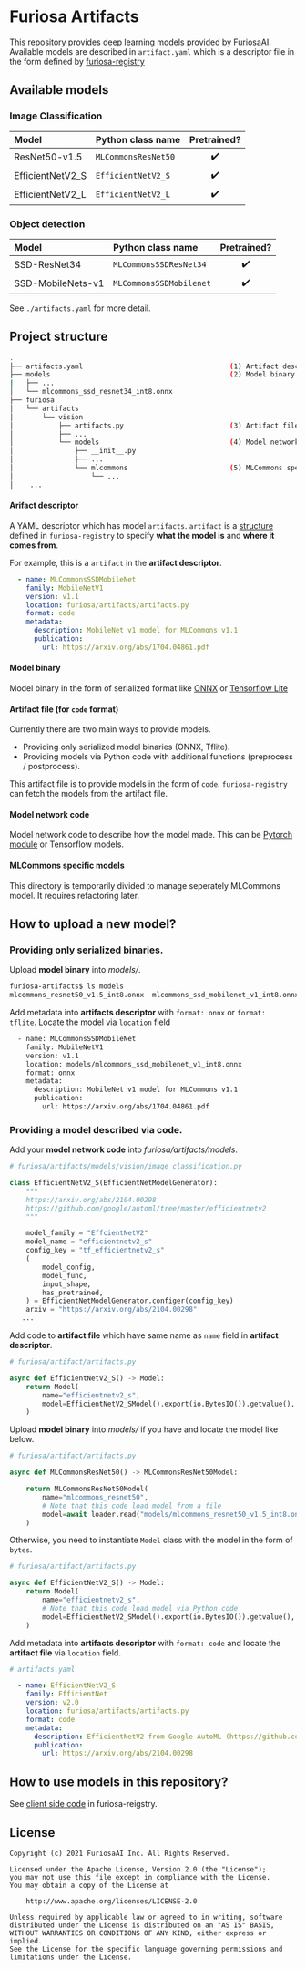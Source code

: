 Furiosa Artifacts
=================

This repository provides deep learning models provided by FuriosaAI. Available models are described in `artifact.yaml` which is a descriptor file in the form defined by [furiosa-registry](https://github.com/furiosa-ai/furiosa-sdk/tree/main/python/furiosa-registry/)

## Available models

### Image Classification

Model | Python class name | Pretrained? |
:------------ | :-------------|:-------------:|
| ResNet50-v1.5 | `MLCommonsResNet50` | :heavy_check_mark: |
| EfficientNetV2_S | `EfficientNetV2_S` | :heavy_check_mark: |
| EfficientNetV2_L | `EfficientNetV2_L` | :heavy_check_mark: |

### Object detection

Model | Python class name | Pretrained? |
:------------ | :-------------|:-------------:|
| SSD-ResNet34 | `MLCommonsSSDResNet34` | :heavy_check_mark: |
| SSD-MobileNets-v1 | `MLCommonsSSDMobilenet` | :heavy_check_mark: |

See `./artifacts.yaml` for more detail.

## Project structure

```bash
.
├── artifacts.yaml                                    (1) Artifact descriptor
├── models                                            (2) Model binary
|   ├── ...
│   └── mlcommons_ssd_resnet34_int8.onnx
├── furiosa
│   └── artifacts
│       └── vision
│           ├── artifacts.py                          (3) Artifact file (for code format)
│           ├── ...
│           └── models                                (4) Model network code
│               ├── __init__.py
│               ├── ...
│               └── mlcommons                         (5) MLCommons specific models
│                   └── ...
│    ...

```

#### Arifact descriptor

A YAML descriptor which has model `artifacts`. `artifact` is a [structure](https://github.com/furiosa-ai/furiosa-sdk/blob/main/python/furiosa-registry/furiosa/registry/artifact.py#L42) defined in `furiosa-registry` to specify **what the model is** and **where it comes from**.

For example, this is a `artifact` in the **artifact descriptor**.

```yaml
  - name: MLCommonsSSDMobileNet
    family: MobileNetV1
    version: v1.1
    location: furiosa/artifacts/artifacts.py
    format: code
    metadata:
      description: MobileNet v1 model for MLCommons v1.1
      publication:
        url: https://arxiv.org/abs/1704.04861.pdf
```

#### Model binary

Model binary in the form of serialized format like [ONNX](https://docs.microsoft.com/en-us/windows/ai/windows-ml/get-onnx-model) or [Tensorflow Lite](https://www.tensorflow.org/lite/guide?hl=ko#1_generate_a_tensorflow_lite_model)

#### Artifact file (for `code` format)

Currently there are two main ways to provide models.

- Providing only serialized model binaries (ONNX, Tflite).
- Providing models via Python code with additional functions (preprocess / postprocess).

This artifact file is to provide models in the form of `code`. `furiosa-registry` can fetch the models from the artifact file.

#### Model network code

Model network code to describe how the model made. This can be [Pytorch module](https://pytorch.org/docs/stable/generated/torch.nn.Module.html) or Tensorflow models.

#### MLCommons specific models

This directory is temporarily divided to manage seperately MLCommons model. It requires refactoring later.

## How to upload a new model?

### Providing only serialized binaries.

Upload **model binary** into _models/_.

```bash
furiosa-artifacts$ ls models
mlcommons_resnet50_v1.5_int8.onnx  mlcommons_ssd_mobilenet_v1_int8.onnx  mlcommons_ssd_resnet34_int8.onnx
```

Add metadata into **artifacts descriptor** with `format: onnx` or `format: tflite`. Locate the model via `location` field

```bash
  - name: MLCommonsSSDMobileNet
    family: MobileNetV1
    version: v1.1
    location: models/mlcommons_ssd_mobilenet_v1_int8.onnx
    format: onnx
    metadata:
      description: MobileNet v1 model for MLCommons v1.1
      publication:
        url: https://arxiv.org/abs/1704.04861.pdf
```

### Providing a model described via code.

Add your **model network code** into _furiosa/artifacts/models_.

```python
# furiosa/artifacts/models/vision/image_classification.py

class EfficientNetV2_S(EfficientNetModelGenerator):
    """
    https://arxiv.org/abs/2104.00298
    https://github.com/google/automl/tree/master/efficientnetv2
    """

    model_family = "EffcientNetV2"
    model_name = "efficientnetv2_s"
    config_key = "tf_efficientnetv2_s"
    (
        model_config,
        model_func,
        input_shape,
        has_pretrained,
    ) = EfficientNetModelGenerator.configer(config_key)
    arxiv = "https://arxiv.org/abs/2104.00298"
   ...
```

Add code to **artifact file** which have same name as `name` field in **artifact descriptor**.

```python
# furiosa/artifact/artifacts.py

async def EfficientNetV2_S() -> Model:
    return Model(
        name="efficientnetv2_s",
        model=EfficientNetV2_SModel().export(io.BytesIO()).getvalue(),
    )
```

Upload **model binary** into _models/_ if you have and locate the model like below.

```python
# furiosa/artifact/artifacts.py

async def MLCommonsResNet50() -> MLCommonsResNet50Model:

    return MLCommonsResNet50Model(
        name="mlcommons_resnet50",
        # Note that this code load model from a file
        model=await loader.read("models/mlcommons_resnet50_v1.5_int8.onnx"),
    )
```

Otherwise, you need to instantiate `Model` class with the model in the form of `bytes`.

```python
# furiosa/artifact/artifacts.py

async def EfficientNetV2_S() -> Model:
    return Model(
        name="efficientnetv2_s",
        # Note that this code load model via Python code
        model=EfficientNetV2_SModel().export(io.BytesIO()).getvalue(),
    )
```

Add metadata into **artifacts descriptor** with `format: code` and locate the **artifact file** via `location` field.

```yaml
# artifacts.yaml

  - name: EfficientNetV2_S
    family: EfficientNet
    version: v2.0
    location: furiosa/artifacts/artifacts.py
    format: code
    metadata:
      description: EfficientNetV2 from Google AutoML (https://github.com/google/automl/tree/master/efficientnetv2)
      publication:
        url: https://arxiv.org/abs/2104.00298
```

## How to use models in this repository?

See [client side code](https://github.com/furiosa-ai/furiosa-sdk/tree/main/python/furiosa-registry/#getting-started) in furiosa-reigstry.


## License

```
Copyright (c) 2021 FuriosaAI Inc. All Rights Reserved.

Licensed under the Apache License, Version 2.0 (the "License");
you may not use this file except in compliance with the License.
You may obtain a copy of the License at

    http://www.apache.org/licenses/LICENSE-2.0

Unless required by applicable law or agreed to in writing, software
distributed under the License is distributed on an "AS IS" BASIS,
WITHOUT WARRANTIES OR CONDITIONS OF ANY KIND, either express or implied.
See the License for the specific language governing permissions and
limitations under the License.
```
